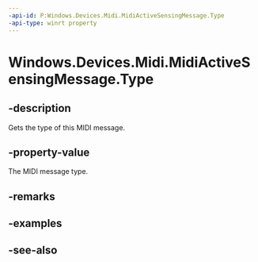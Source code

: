 ----api-id: P:Windows.Devices.Midi.MidiActiveSensingMessage.Type
-api-type: winrt property
---<!-- Property syntaxpublic Windows.Devices.Midi.MidiMessageType Type { get; }--># Windows.Devices.Midi.MidiActiveSensingMessage.Type## -descriptionGets the type of this MIDI message.## -property-valueThe MIDI message type.## -remarks## -examples## -see-also
